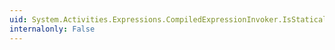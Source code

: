 ```yaml
---
uid: System.Activities.Expressions.CompiledExpressionInvoker.IsStaticallyCompiled
internalonly: False
---
```

